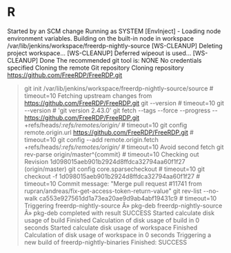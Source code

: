 # R
Started by an SCM change
Running as SYSTEM
[EnvInject] - Loading node environment variables.
Building on the built-in node in workspace /var/lib/jenkins/workspace/freerdp-nightly-source
[WS-CLEANUP] Deleting project workspace...
[WS-CLEANUP] Deferred wipeout is used...
[WS-CLEANUP] Done
The recommended git tool is: NONE
No credentials specified
Cloning the remote Git repository
Cloning repository https://github.com/FreeRDP/FreeRDP.git
 > git init /var/lib/jenkins/workspace/freerdp-nightly-source/source # timeout=10
Fetching upstream changes from https://github.com/FreeRDP/FreeRDP.git
 > git --version # timeout=10
 > git --version # 'git version 2.43.0'
 > git fetch --tags --force --progress -- https://github.com/FreeRDP/FreeRDP.git +refs/heads/*:refs/remotes/origin/* # timeout=10
 > git config remote.origin.url https://github.com/FreeRDP/FreeRDP.git # timeout=10
 > git config --add remote.origin.fetch +refs/heads/*:refs/remotes/origin/* # timeout=10
Avoid second fetch
 > git rev-parse origin/master^{commit} # timeout=10
Checking out Revision 1d098015aeb901b2924d8ffdca32794aa60f1f27 (origin/master)
 > git config core.sparsecheckout # timeout=10
 > git checkout -f 1d098015aeb901b2924d8ffdca32794aa60f1f27 # timeout=10
Commit message: "Merge pull request #11741 from rupran/andreas/fix-get-access-token-return-value"
 > git rev-list --no-walk ca553e927561dd1a73ea20ae9d9ab4abf19431c9 # timeout=10
Triggering freerdp-nightly-source Â» pkg-deb
freerdp-nightly-source Â» pkg-deb completed with result SUCCESS
Started calculate disk usage of build
Finished Calculation of disk usage of build in 0 seconds
Started calculate disk usage of workspace
Finished Calculation of disk usage of workspace in 0 seconds
Triggering a new build of freerdp-nightly-binaries
Finished: SUCCESS
